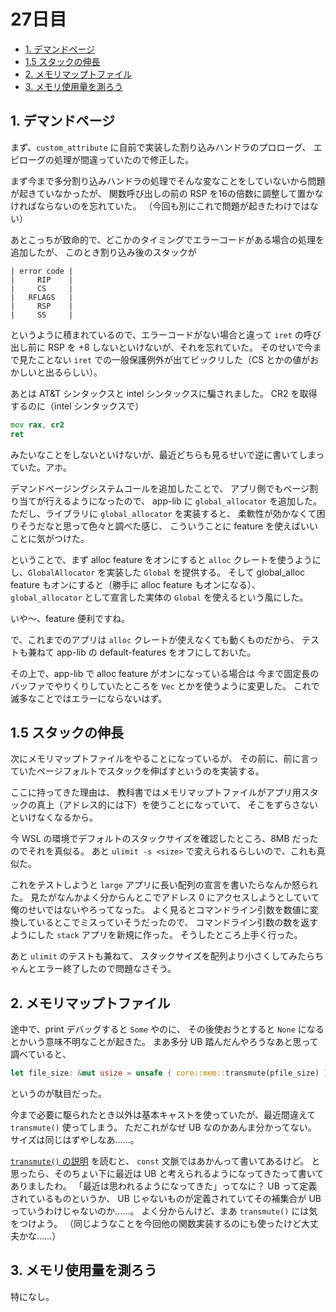 # 27日目

<!-- mtoc-start -->

- [1. デマンドページ](#1-デマンドページ)
- [1.5 スタックの伸長](#15-スタックの伸長)
- [2. メモリマップトファイル](#2-メモリマップトファイル)
- [3. メモリ使用量を測ろう](#3-メモリ使用量を測ろう)

<!-- mtoc-end -->

## 1. デマンドページ

まず、`custom_attribute` に自前で実装した割り込みハンドラのプロローグ、
エピローグの処理が間違っていたので修正した。

まず今まで多分割り込みハンドラの処理でそんな変なことをしていないから問題が起きていなかったが、
関数呼び出しの前の RSP を16の倍数に調整して置かなければならないのを忘れていた。
（今回も別にこれで問題が起きたわけではない）

あとこっちが致命的で、どこかのタイミングでエラーコードがある場合の処理を追加したが、
このとき割り込み後のスタックが

```text
| error code |
|     RIP    |
|     CS     |
|   RFLAGS   |
|     RSP    |
|     SS     |
```

というように積まれているので、エラーコードがない場合と違って `iret` の呼び出し前に
RSP を +8 しないといけないが、それを忘れていた。
そのせいで今まで見たことない `iret` での一般保護例外が出てビックリした（CS とかの値がおかしいと出るらしい）。

あとは AT&T シンタックスと intel シンタックスに騙されました。
CR2 を取得するのに（intel シンタックスで）

```asm
mov rax, cr2
ret
```

みたいなことをしないといけないが、最近どちらも見るせいで逆に書いてしまっていた。アホ。

デマンドページングシステムコールを追加したことで、
アプリ側でもページ割り当てが行えるようになったので、
app-lib に `global_allocator` を追加した。
ただし、ライブラリに `global_allocator` を実装すると、
柔軟性が効かなくて困りそうだなと思って色々と調べた感じ、
こういうことに feature を使えばいいことに気がつけた。

ということで、まず alloc feature をオンにすると
`alloc` クレートを使うようにし、`GlobalAllocator` を実装した `Global` を提供する。
そして global_alloc feature もオンにすると（勝手に alloc feature もオンになる）、
`global_allocator` として宣言した実体の `Global` を使えるという風にした。

いや～、feature 便利ですね。

で、これまでのアプリは `alloc` クレートが使えなくても動くものだから、
テストも兼ねて app-lib の default-features をオフにしておいた。

その上で、app-lib で alloc feature がオンになっている場合は
今まで固定長のバッファでやりくりしていたところを `Vec` とかを使うように変更した。
これで滅多なことではエラーにならないはず。

## 1.5 スタックの伸長

次にメモリマップトファイルをやることになっているが、
その前に、前に言っていたページフォルトでスタックを伸ばすというのを実装する。

ここに持ってきた理由は、
教科書ではメモリマップトファイルがアプリ用スタックの真上（アドレス的には下）を使うことになっていて、
そこをずらさないといけなくなるから。

今 WSL の環境でデフォルトのスタックサイズを確認したところ、8MB だったのでそれを真似る。
あと `ulimit -s <size>` で変えられるらしいので、これも真似た。

これをテストしようと `large` アプリに長い配列の宣言を書いたらなんか怒られた。
見たがなんかよく分からんとこでアドレス 0 にアクセスしようとしていて俺のせいではないやろってなった。
よく見るとコマンドライン引数を数値に変換しているとこでミスっていそうだったので、
コマンドライン引数の数を返すようにした `stack` アプリを新規に作った。
そうしたところ上手く行った。

あと `ulimit` のテストも兼ねて、
スタックサイズを配列より小さくしてみたらちゃんとエラー終了したので問題なさそう。

## 2. メモリマップトファイル

途中で、print デバッグすると `Some` やのに、
その後使おうとすると `None` になるとかいう意味不明なことが起きた。
まあ多分 UB 踏んだんやろうなあと思って調べていると、

```rs
let file_size: &mut usize = unsafe { core::mem::transmute(pfile_size) };
```

というのが駄目だった。

今まで必要に駆られたとき以外は基本キャストを使っていたが、最近間違えて `transmute()` 使ってしまう。
ただこれがなぜ UB なのかあんま分かってない。
サイズは同じはずやしなあ……。

[`transmute()` の説明](https://doc.rust-lang.org/std/mem/fn.transmute.html) を読むと、
`const` 文脈ではあかんって書いてあるけど。
と思ったら、そのちょい下に最近は UB と考えられるようになってきたって書いてありましたわ。
「最近は思われるようになってきた」ってなに？
UB って定義されているものというか、
UB じゃないものが定義されていてその補集合が UB っていうわけじゃないのか……。
よく分からんけど、まあ `transmute()` には気をつけよう。
（同じようなことを今回他の関数実装するのにも使ったけど大丈夫かな……）

## 3. メモリ使用量を測ろう

特になし。
